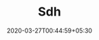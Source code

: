 ---
title: "Sdh"
image: /images/clients/logo-sdh.png
tags: ["clients"]
date: 2020-03-27T00:44:59+05:30
draft: false
---